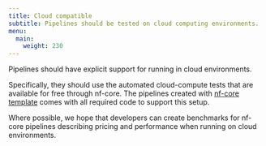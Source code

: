 ```yaml
---
title: Cloud compatible
subtitle: Pipelines should be tested on cloud computing environments.
menu:
  main:
    weight: 230
---
```


Pipelines should have explicit support for running in cloud environments.

Specifically, they should use the automated cloud-compute tests that are available for free through nf-core.
The pipelines created with [nf-core template](https://nf-co.re/tools/#creating-a-new-pipeline) comes with all required code to support this setup.

Where possible, we hope that developers can create benchmarks for nf-core pipelines describing pricing and performance when running on cloud environments.
